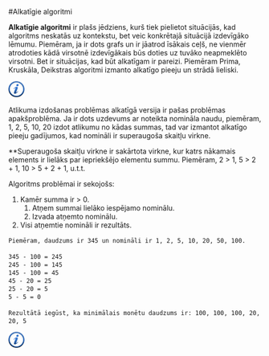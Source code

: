 #Alkatīgie algoritmi

**Alkatīgie algoritmi** ir plašs jēdziens, kurš tiek pielietot situācijās, kad algoritms neskatās uz kontekstu, bet veic konkrētajā situācijā izdevīgāko lēmumu. Piemēram, ja ir dots grafs un ir jāatrod īsākais ceļš, ne vienmēr atrodoties kādā virsotnē izdevīgākais būs doties uz tuvāko neapmeklēto virsotni. Bet ir situācijas, kad būt alkatīgam ir pareizi. Piemēram Prima, Kruskāla, Deikstras algoritmi izmanto alkatīgo pieeju un strādā lieliski. 

<a href="http://en.wikipedia.org/wiki/Greedy_algorithm" target="_blank">![Vairāk informācija](/media/theory/information.png)</a>

Atlikuma izdošanas problēmas alkatīgā versija ir pašas problēmas apakšproblēma. Ja ir dots uzdevums ar noteikta nomināla naudu, piemēram, 1, 2, 5, 10, 20 izdot atlikumu no kādas summas, tad var izmantot alkatīgo pieeju gadījumos, kad nomināli ir superaugoša skaitļu virkne.

**Superaugoša skaitļu virkne ir sakārtota virkne, kur katrs nākamais elements ir lielāks par iepriekšējo elementu summu. Piemēram, 2 > 1, 5 > 2 + 1, 10 > 5 + 2 + 1, u.t.t.

Algoritms problēmai ir sekojošs:

1. Kamēr summa ir > 0.
    1. Atņem summai lielāko iespējamo nominālu.
    1. Izvada atņemto nominālu.
1. Visi atņemtie nomināli ir rezultāts.

```
Piemēram, daudzums ir 345 un nomināli ir 1, 2, 5, 10, 20, 50, 100.

345 - 100 = 245
245 - 100 = 145
145 - 100 = 45
45 - 20 = 25
25 - 20 = 5
5 - 5 = 0

Rezultātā iegūst, ka minimālais monētu daudzums ir: 100, 100, 100, 20, 20, 5
```

<a href="http://en.wikipedia.org/wiki/Change-making_problem" target="_blank">![Vairāk informācija](/media/theory/information.png)</a>